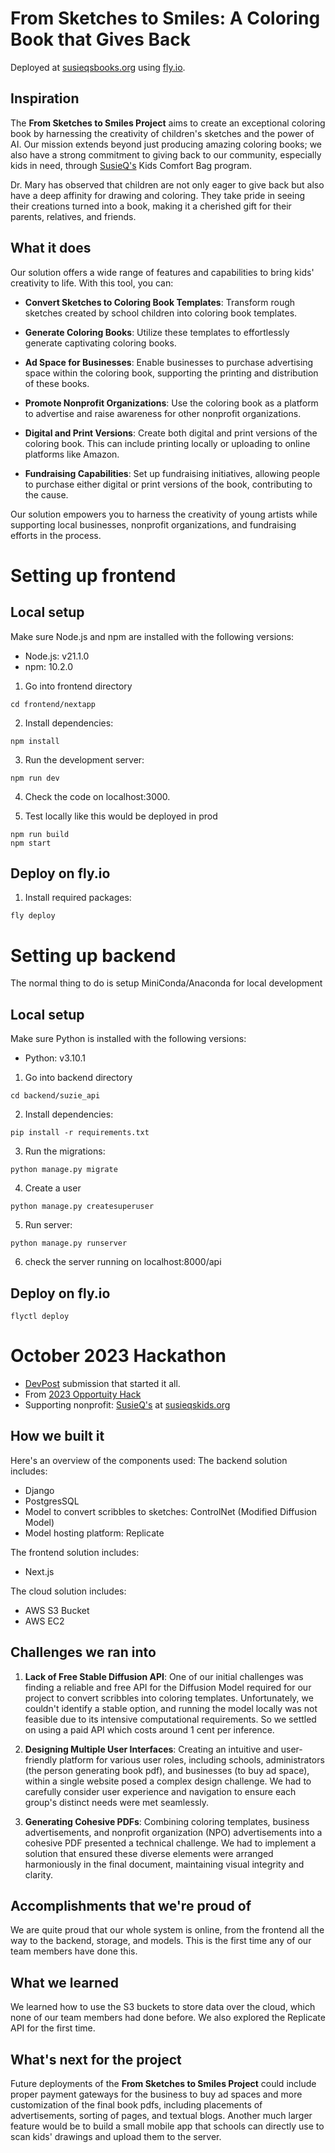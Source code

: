 # From Sketches to Smiles: A Coloring Book that Gives Back
Deployed at [susieqsbooks.org](https://susieqsbooks.org/) using [fly.io](https://fly.io).

## Inspiration
The **From Sketches to Smiles Project** aims to create an exceptional coloring book by harnessing the creativity of children's sketches and the power of AI. Our mission extends beyond just producing amazing coloring books; we also have a strong commitment to giving back to our community, especially kids in need, through [SusieQ's](https://www.ohack.dev/nonprofit/gU9c6wuE1gI8R5IpuUCx) Kids Comfort Bag program.

Dr. Mary has observed that children are not only eager to give back but also have a deep affinity for drawing and coloring. They take pride in seeing their creations turned into a book, making it a cherished gift for their parents, relatives, and friends.


## What it does
Our solution offers a wide range of features and capabilities to bring kids' creativity to life. With this tool, you can:

- **Convert Sketches to Coloring Book Templates**: Transform rough sketches created by school children into coloring book templates.

- **Generate Coloring Books**: Utilize these templates to effortlessly generate captivating coloring books.

- **Ad Space for Businesses**: Enable businesses to purchase advertising space within the coloring book, supporting the printing and distribution of these books.

- **Promote Nonprofit Organizations**: Use the coloring book as a platform to advertise and raise awareness for other nonprofit organizations.

- **Digital and Print Versions**: Create both digital and print versions of the coloring book. This can include printing locally or uploading to online platforms like Amazon.

- **Fundraising Capabilities**: Set up fundraising initiatives, allowing people to purchase either digital or print versions of the book, contributing to the cause.

Our solution empowers you to harness the creativity of young artists while supporting local businesses, nonprofit organizations, and fundraising efforts in the process.


# Setting up frontend 
## Local setup
Make sure Node.js and npm are installed with the following versions:
- Node.js: v21.1.0
- npm: 10.2.0

1. Go into frontend directory
```
cd frontend/nextapp
```

2. Install dependencies:
```
npm install
```

3. Run the development server:
```
npm run dev
```

4. Check the code on localhost:3000.

5. Test locally like this would be deployed in prod
```
npm run build
npm start
```

## Deploy on fly.io

1. Install required packages:
```
fly deploy
```

# Setting up backend 
The normal thing to do is setup MiniConda/Anaconda for local development

## Local setup
Make sure Python is installed with the following versions:
- Python: v3.10.1


1. Go into backend directory
```
cd backend/suzie_api
```

2. Install dependencies:
```
pip install -r requirements.txt
```

3. Run the migrations:
```
python manage.py migrate
```

4. Create a user 
```
python manage.py createsuperuser
```

5. Run server:
```
python manage.py runserver
```

6. check the server running on localhost:8000/api

## Deploy on fly.io

```
flyctl deploy
```



# October 2023 Hackathon
- [DevPost](https://devpost.com/software/from-sketches-to-smiles) submission that started it all.
- From [2023 Opportuity Hack](https://www.ohack.dev/hack/2023_fall)
- Supporting nonprofit: [SusieQ's](https://www.ohack.dev/nonprofit/gU9c6wuE1gI8R5IpuUCx) at [susieqskids.org](https://susieqskids.org/)

## How we built it
Here's an overview of the components used:
The backend solution includes:
- Django
- PostgresSQL
- Model to convert scribbles to sketches: ControlNet (Modified Diffusion Model)
- Model hosting platform: Replicate

The frontend solution includes:
- Next.js

The cloud solution includes:
- AWS S3 Bucket
- AWS EC2



## Challenges we ran into

1. **Lack of Free Stable Diffusion API**: One of our initial challenges was finding a reliable and free API for the Diffusion Model required for our project to convert scribbles into coloring templates. Unfortunately, we couldn't identify a stable option, and running the model locally was not feasible due to its intensive computational requirements. So we settled on using a paid API which costs around 1 cent per inference.

2. **Designing Multiple User Interfaces**: Creating an intuitive and user-friendly platform for various user roles, including schools, administrators (the person generating book pdf), and businesses (to buy ad space), within a single website posed a complex design challenge. We had to carefully consider user experience and navigation to ensure each group's distinct needs were met seamlessly.

3. **Generating Cohesive PDFs**: Combining coloring templates, business advertisements, and nonprofit organization (NPO) advertisements into a cohesive PDF presented a technical challenge. We had to implement a solution that ensured these diverse elements were arranged harmoniously in the final document, maintaining visual integrity and clarity.


## Accomplishments that we're proud of
We are quite proud that our whole system is online, from the frontend all the way to the backend, storage, and models. This is the first time any of our team members have done this.

## What we learned
We learned how to use the S3 buckets to store data over the cloud, which none of our team members had done before. We also explored the Replicate API for the first time.

## What's next for the project
Future deployments of the **From Sketches to Smiles Project** could include proper payment gateways for the business to buy ad spaces and more customization of the final book pdfs, including placements of advertisements, sorting of pages, and textual blogs. Another much larger feature would be to build a small mobile app that schools can directly use to scan kids' drawings and upload them to the server.

